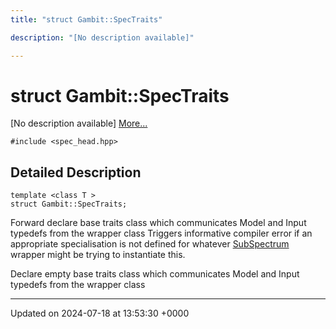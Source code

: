 ```yaml
---
title: "struct Gambit::SpecTraits"

description: "[No description available]"

---
```


# struct Gambit::SpecTraits



[No description available] [More...](#detailed-description)


`#include <spec_head.hpp>`

## Detailed Description

```
template <class T >
struct Gambit::SpecTraits;
```


Forward declare base traits class which communicates Model and Input typedefs from the wrapper class Triggers informative compiler error if an appropriate specialisation is not defined for whatever [SubSpectrum](/documentation/code/classes/classgambit_1_1subspectrum/) wrapper might be trying to instantiate this.

Declare empty base traits class which communicates Model and Input typedefs from the wrapper class 

-------------------------------

Updated on 2024-07-18 at 13:53:30 +0000